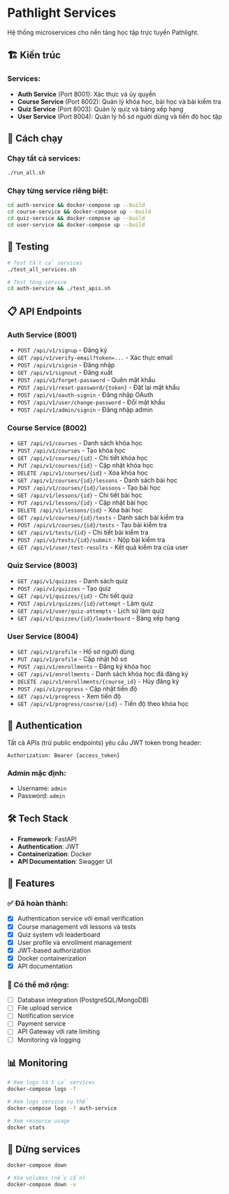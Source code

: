 # Pathlight Services

Hệ thống microservices cho nền tảng học tập trực tuyến Pathlight.

## 🏗️ Kiến trúc

### Services:
- **Auth Service** (Port 8001): Xác thực và ủy quyền
- **Course Service** (Port 8002): Quản lý khóa học, bài học và bài kiểm tra
- **Quiz Service** (Port 8003): Quản lý quiz và bảng xếp hạng
- **User Service** (Port 8004): Quản lý hồ sơ người dùng và tiến độ học tập

## 🚀 Cách chạy

### Chạy tất cả services:
```bash
./run_all.sh
```

### Chạy từng service riêng biệt:
```bash
cd auth-service && docker-compose up --build
cd course-service && docker-compose up --build
cd quiz-service && docker-compose up --build
cd user-service && docker-compose up --build
```

## 🧪 Testing

```bash
# Test tất cả services
./test_all_services.sh

# Test từng service
cd auth-service && ./test_apis.sh
```

## 📋 API Endpoints

### Auth Service (8001)
- `POST /api/v1/signup` - Đăng ký
- `GET /api/v1/verify-email?token=...` - Xác thực email
- `POST /api/v1/signin` - Đăng nhập
- `GET /api/v1/signout` - Đăng xuất
- `POST /api/v1/forget-password` - Quên mật khẩu
- `POST /api/v1/reset-password/{token}` - Đặt lại mật khẩu
- `POST /api/v1/oauth-signin` - Đăng nhập OAuth
- `POST /api/v1/user/change-password` - Đổi mật khẩu
- `POST /api/v1/admin/signin` - Đăng nhập admin

### Course Service (8002)
- `GET /api/v1/courses` - Danh sách khóa học
- `POST /api/v1/courses` - Tạo khóa học
- `GET /api/v1/courses/{id}` - Chi tiết khóa học
- `PUT /api/v1/courses/{id}` - Cập nhật khóa học
- `DELETE /api/v1/courses/{id}` - Xóa khóa học
- `GET /api/v1/courses/{id}/lessons` - Danh sách bài học
- `POST /api/v1/courses/{id}/lessons` - Tạo bài học
- `GET /api/v1/lessons/{id}` - Chi tiết bài học
- `PUT /api/v1/lessons/{id}` - Cập nhật bài học
- `DELETE /api/v1/lessons/{id}` - Xóa bài học
- `GET /api/v1/courses/{id}/tests` - Danh sách bài kiểm tra
- `POST /api/v1/courses/{id}/tests` - Tạo bài kiểm tra
- `GET /api/v1/tests/{id}` - Chi tiết bài kiểm tra
- `POST /api/v1/tests/{id}/submit` - Nộp bài kiểm tra
- `GET /api/v1/user/test-results` - Kết quả kiểm tra của user

### Quiz Service (8003)
- `GET /api/v1/quizzes` - Danh sách quiz
- `POST /api/v1/quizzes` - Tạo quiz
- `GET /api/v1/quizzes/{id}` - Chi tiết quiz
- `POST /api/v1/quizzes/{id}/attempt` - Làm quiz
- `GET /api/v1/user/quiz-attempts` - Lịch sử làm quiz
- `GET /api/v1/quizzes/{id}/leaderboard` - Bảng xếp hạng

### User Service (8004)
- `GET /api/v1/profile` - Hồ sơ người dùng
- `PUT /api/v1/profile` - Cập nhật hồ sơ
- `POST /api/v1/enrollments` - Đăng ký khóa học
- `GET /api/v1/enrollments` - Danh sách khóa học đã đăng ký
- `DELETE /api/v1/enrollments/{course_id}` - Hủy đăng ký
- `POST /api/v1/progress` - Cập nhật tiến độ
- `GET /api/v1/progress` - Xem tiến độ
- `GET /api/v1/progress/course/{id}` - Tiến độ theo khóa học

## 🔐 Authentication

Tất cả APIs (trừ public endpoints) yêu cầu JWT token trong header:
```
Authorization: Bearer {access_token}
```

### Admin mặc định:
- Username: `admin`
- Password: `admin`

## 🛠️ Tech Stack

- **Framework**: FastAPI
- **Authentication**: JWT
- **Containerization**: Docker
- **API Documentation**: Swagger UI

## 📝 Features

### ✅ Đã hoàn thành:
- [x] Authentication service với email verification
- [x] Course management với lessons và tests
- [x] Quiz system với leaderboard
- [x] User profile và enrollment management
- [x] JWT-based authorization
- [x] Docker containerization
- [x] API documentation

### 🔄 Có thể mở rộng:
- [ ] Database integration (PostgreSQL/MongoDB)
- [ ] File upload service
- [ ] Notification service
- [ ] Payment service
- [ ] API Gateway với rate limiting
- [ ] Monitoring và logging

## 📊 Monitoring

```bash
# Xem logs tất cả services
docker-compose logs -f

# Xem logs service cụ thể
docker-compose logs -f auth-service

# Xem resource usage
docker stats
```

## 🛑 Dừng services

```bash
docker-compose down

# Xóa volumes (nếu cần)
docker-compose down -v
```

